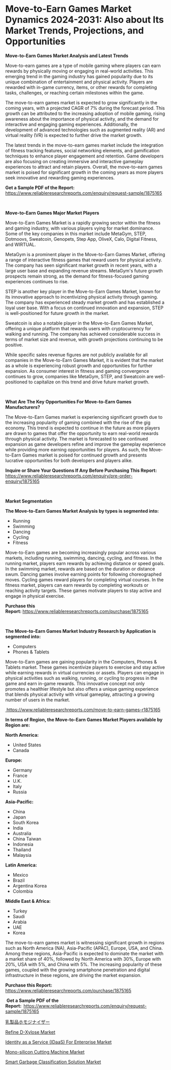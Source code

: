 <p><h1>Move-to-Earn Games Market Dynamics 2024-2031: Also about Its Market Trends, Projections, and Opportunities</h1></p><p><strong>Move-to-Earn Games Market Analysis and Latest Trends</strong></p>
<p><p>Move-to-earn games are a type of mobile gaming where players can earn rewards by physically moving or engaging in real-world activities. This emerging trend in the gaming industry has gained popularity due to its unique combination of entertainment and physical activity. Players are rewarded with in-game currency, items, or other rewards for completing tasks, challenges, or reaching certain milestones within the game.</p><p>The move-to-earn games market is expected to grow significantly in the coming years, with a projected CAGR of 7% during the forecast period. This growth can be attributed to the increasing adoption of mobile gaming, rising awareness about the importance of physical activity, and the demand for interactive and engaging gaming experiences. Additionally, the development of advanced technologies such as augmented reality (AR) and virtual reality (VR) is expected to further drive the market growth.</p><p>The latest trends in the move-to-earn games market include the integration of fitness tracking features, social networking elements, and gamification techniques to enhance player engagement and retention. Game developers are also focusing on creating immersive and interactive gameplay experiences to attract and retain players. Overall, the move-to-earn games market is poised for significant growth in the coming years as more players seek innovative and rewarding gaming experiences.</p></p>
<p><strong>Get a Sample PDF of the Report:&nbsp;</strong> <a href="https://www.reliableresearchreports.com/enquiry/request-sample/1875165">https://www.reliableresearchreports.com/enquiry/request-sample/1875165</a></p>
<p>&nbsp;</p>
<p><strong>Move-to-Earn Games Major Market Players</strong></p>
<p><p>Move-to-Earn Games Market is a rapidly growing sector within the fitness and gaming industry, with various players vying for market dominance. Some of the key companies in this market include MetaGym, STEP, Dotmoovs, Sweatcoin, Genopets, Step App, OliveX, Calo, Digital Fitness, and WIRTUAL.</p><p>MetaGym is a prominent player in the Move-to-Earn Games Market, offering a range of interactive fitness games that reward users for physical activity. The company has seen significant market growth in recent years, with a large user base and expanding revenue streams. MetaGym's future growth prospects remain strong, as the demand for fitness-focused gaming experiences continues to rise.</p><p>STEP is another key player in the Move-to-Earn Games Market, known for its innovative approach to incentivizing physical activity through gaming. The company has experienced steady market growth and has established a loyal user base. With a focus on continued innovation and expansion, STEP is well-positioned for future growth in the market.</p><p>Sweatcoin is also a notable player in the Move-to-Earn Games Market, offering a unique platform that rewards users with cryptocurrency for walking and running. The company has achieved considerable success in terms of market size and revenue, with growth projections continuing to be positive.</p><p>While specific sales revenue figures are not publicly available for all companies in the Move-to-Earn Games Market, it is evident that the market as a whole is experiencing robust growth and opportunities for further expansion. As consumer interest in fitness and gaming convergence continues to grow, companies like MetaGym, STEP, and Sweatcoin are well-positioned to capitalize on this trend and drive future market growth.</p></p>
<p>&nbsp;</p>
<p><strong>What Are The Key Opportunities For Move-to-Earn Games Manufacturers?</strong></p>
<p><p>The Move-to-Earn Games market is experiencing significant growth due to the increasing popularity of gaming combined with the rise of the gig economy. This trend is expected to continue in the future as more players are drawn to games that offer the opportunity to earn real-world rewards through physical activity. The market is forecasted to see continued expansion as game developers refine and improve the gameplay experience while providing more earning opportunities for players. As such, the Move-to-Earn Games market is poised for continued growth and presents lucrative opportunities for both developers and players alike.</p></p>
<p><strong>Inquire or Share Your Questions If Any Before Purchasing This Report:</strong> <a href="https://www.reliableresearchreports.com/enquiry/pre-order-enquiry/1875165">https://www.reliableresearchreports.com/enquiry/pre-order-enquiry/1875165</a></p>
<p>&nbsp;</p>
<p><strong>Market Segmentation</strong></p>
<p><strong>The Move-to-Earn Games Market Analysis by types is segmented into:</strong></p>
<p><ul><li>Running</li><li>Swimming</li><li>Dancing</li><li>Cycling</li><li>Fitness</li></ul></p>
<p><p>Move-to-Earn games are becoming increasingly popular across various markets, including running, swimming, dancing, cycling, and fitness. In the running market, players earn rewards by achieving distance or speed goals. In the swimming market, rewards are based on the duration or distance swum. Dancing games involve earning points for following choreographed moves. Cycling games reward players for completing virtual courses. In the fitness market, players can earn rewards by completing workouts or reaching activity targets. These games motivate players to stay active and engage in physical exercise.</p></p>
<p><strong>Purchase this Report:&nbsp;</strong><a href="https://www.reliableresearchreports.com/purchase/1875165">https://www.reliableresearchreports.com/purchase/1875165</a></p>
<p>&nbsp;</p>
<p><strong>The Move-to-Earn Games Market Industry Research by Application is segmented into:</strong></p>
<p><ul><li>Computers</li><li>Phones & Tablets</li></ul></p>
<p><p>Move-to-Earn games are gaining popularity in the Computers, Phones & Tablets market. These games incentivize players to exercise and stay active while earning rewards in virtual currencies or assets. Players can engage in physical activities such as walking, running, or cycling to progress in the game and earn in-game rewards. This innovative concept not only promotes a healthier lifestyle but also offers a unique gaming experience that blends physical activity with virtual gameplay, attracting a growing number of users in the market.</p></p>
<p><a href="https://www.reliableresearchreports.com/move-to-earn-games-r1875165">&nbsp;https://www.reliableresearchreports.com/move-to-earn-games-r1875165</a></p>
<p><strong>In terms of Region, the Move-to-Earn Games Market Players available by Region are:</strong></p>
<p>
    <p> <strong> North America: </strong>
        <ul>
            <li>United States</li>
            <li>Canada</li>
        </ul>
        </p> 
    <p> <strong> Europe: </strong>
        <ul>
            <li>Germany</li>
            <li>France</li>
            <li>U.K.</li>
            <li>Italy</li>
            <li>Russia</li>
        </ul>
        </p> 
    <p> <strong> Asia-Pacific: </strong>
        <ul>
            <li>China</li>
            <li>Japan</li>
            <li>South Korea</li>
            <li>India</li>
            <li>Australia</li>
            <li>China Taiwan</li>
            <li>Indonesia</li>
            <li>Thailand</li>
            <li>Malaysia</li>
        </ul>
        </p> 
    <p> <strong> Latin America: </strong>
        <ul>
            <li>Mexico</li>
            <li>Brazil</li>
            <li>Argentina Korea</li>
            <li>Colombia</li>
        </ul>
        </p> 
    <p> <strong> Middle East & Africa: </strong>
        <ul>
            <li>Turkey</li>
            <li>Saudi</li>
            <li>Arabia</li>
            <li>UAE</li>
            <li>Korea</li>
        </ul>
    </p>
    </p>
<p><p>The move-to-earn games market is witnessing significant growth in regions such as North America (NA), Asia-Pacific (APAC), Europe, USA, and China. Among these regions, Asia-Pacific is expected to dominate the market with a market share of 40%, followed by North America with 30%, Europe with 20%, USA with 5%, and China with 5%. The increasing popularity of these games, coupled with the growing smartphone penetration and digital infrastructure in these regions, are driving the market expansion.</p></p>
<p><strong>Purchase this Report: </strong><a href="https://www.reliableresearchreports.com/purchase/1875165">https://www.reliableresearchreports.com/purchase/1875165</a></p>
<p>&nbsp;<strong>Get a Sample PDF of the Report:&nbsp;&nbsp;</strong><a href="https://www.reliableresearchreports.com/enquiry/request-sample/1875165">https://www.reliableresearchreports.com/enquiry/request-sample/1875165</a></p>
<p><strong></strong></p>
<p><p><a href="https://github.com/oqxogxyvqe90775/Market-Research-Report-List-2/blob/main/448230762424.md">乳製品ホモジナイザー</a></p><p><a href="https://www.linkedin.com/pulse/refine-d-xylose-market-furnish-information-size-share-dynamics-zmize">Refine D-Xylose Market</a></p><p><a href="https://github.com/gracielawharr/Market-Research-Report-List-1/blob/main/identity-as-a-service-idaas-for-enterprise-market.md">Identity as a Service (IDaaS) For Enterprise Market</a></p><p><a href="https://www.linkedin.com/pulse/mono-silicon-cutting-mac-venture-analytics-puaae?trackingId=sn9cXOQIAKvxTFNS0znv%2FA%3D%3D">Mono-silicon Cutting Machine Market</a></p><p><a href="https://github.com/EunaWiegad2023/Market-Research-Report-List-1/blob/main/smart-garbage-classification-solution-market.md">Smart Garbage Classification Solution Market</a></p></p>